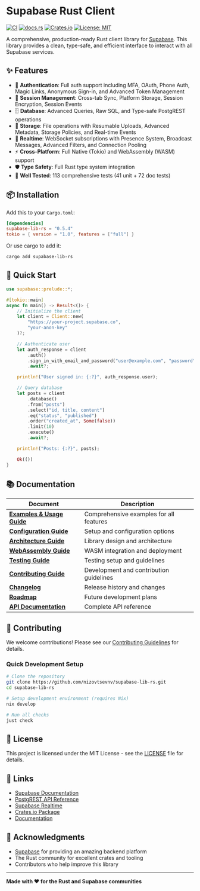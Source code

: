 # Supabase Rust Client

[![CI](https://github.com/nizovtsevnv/supabase-lib-rs/actions/workflows/ci.yml/badge.svg)](https://github.com/nizovtsevnv/supabase-lib-rs/actions/workflows/ci.yml)
[![docs.rs](https://docs.rs/supabase-lib-rs/badge.svg)](https://docs.rs/supabase-lib-rs)
[![Crates.io](https://img.shields.io/crates/v/supabase-lib-rs)](https://crates.io/crates/supabase-lib-rs)
[![License: MIT](https://img.shields.io/badge/License-MIT-yellow.svg)](LICENSE)

A comprehensive, production-ready Rust client library for [Supabase](https://supabase.com/). This library provides a clean, type-safe, and efficient interface to interact with all Supabase services.

## ✨ Features

- 🔐 **Authentication**: Full auth support including MFA, OAuth, Phone Auth, Magic Links, Anonymous Sign-in, and Advanced Token Management
- 💾 **Session Management**: Cross-tab Sync, Platform Storage, Session Encryption, Session Events
- 🗄️ **Database**: Advanced Queries, Raw SQL, and Type-safe PostgREST operations
- 📁 **Storage**: File operations with Resumable Uploads, Advanced Metadata, Storage Policies, and Real-time Events
- 📡 **Realtime**: WebSocket subscriptions with Presence System, Broadcast Messages, Advanced Filters, and Connection Pooling
- ⚡ **Cross-Platform**: Full Native (Tokio) and WebAssembly (WASM) support
- 🛡️ **Type Safety**: Full Rust type system integration
- 🔧 **Well Tested**: 113 comprehensive tests (41 unit + 72 doc tests)

## 📦 Installation

Add this to your `Cargo.toml`:

```toml
[dependencies]
supabase-lib-rs = "0.5.4"
tokio = { version = "1.0", features = ["full"] }
```

Or use cargo to add it:

```bash
cargo add supabase-lib-rs
```

## 🏃 Quick Start

```rust
use supabase::prelude::*;

#[tokio::main]
async fn main() -> Result<()> {
    // Initialize the client
    let client = Client::new(
        "https://your-project.supabase.co",
        "your-anon-key"
    )?;

    // Authenticate user
    let auth_response = client
        .auth()
        .sign_in_with_email_and_password("user@example.com", "password")
        .await?;

    println!("User signed in: {:?}", auth_response.user);

    // Query database
    let posts = client
        .database()
        .from("posts")
        .select("id, title, content")
        .eq("status", "published")
        .order("created_at", Some(false))
        .limit(10)
        .execute()
        .await?;

    println!("Posts: {:?}", posts);

    Ok(())
}
```

## 📚 Documentation

| Document                                                 | Description                             |
| -------------------------------------------------------- | --------------------------------------- |
| **[Examples & Usage Guide](docs/EXAMPLES.md)**           | Comprehensive examples for all features |
| **[Configuration Guide](docs/CONFIGURATION.md)**         | Setup and configuration options         |
| **[Architecture Guide](docs/ARCHITECTURE.md)**           | Library design and architecture         |
| **[WebAssembly Guide](docs/WASM_GUIDE.md)**              | WASM integration and deployment         |
| **[Testing Guide](TESTING.md)**                          | Testing setup and guidelines            |
| **[Contributing Guide](CONTRIBUTING.md)**                | Development and contribution guidelines |
| **[Changelog](CHANGELOG.md)**                            | Release history and changes             |
| **[Roadmap](ROADMAP.md)**                                | Future development plans                |
| **[API Documentation](https://docs.rs/supabase-lib-rs)** | Complete API reference                  |

## 🤝 Contributing

We welcome contributions! Please see our [Contributing Guidelines](CONTRIBUTING.md) for details.

### Quick Development Setup

```bash
# Clone the repository
git clone https://github.com/nizovtsevnv/supabase-lib-rs.git
cd supabase-lib-rs

# Setup development environment (requires Nix)
nix develop

# Run all checks
just check
```

## 📄 License

This project is licensed under the MIT License - see the [LICENSE](LICENSE) file for details.

## 🔗 Links

- [Supabase Documentation](https://supabase.com/docs)
- [PostgREST API Reference](https://postgrest.org/en/latest/api.html)
- [Supabase Realtime](https://supabase.com/docs/guides/realtime)
- [Crates.io Package](https://crates.io/crates/supabase-lib-rs)
- [Documentation](https://docs.rs/supabase-lib-rs)

## 🙏 Acknowledgments

- [Supabase](https://supabase.com/) for providing an amazing backend platform
- The Rust community for excellent crates and tooling
- Contributors who help improve this library

---

**Made with ❤️ for the Rust and Supabase communities**

